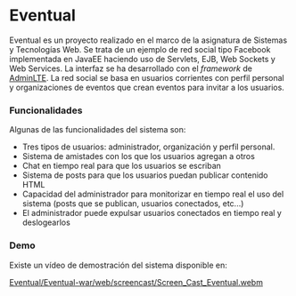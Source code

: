 # Eventual

Eventual es un proyecto realizado en el marco de la asignatura de Sistemas y Tecnologías Web.
Se trata de un ejemplo de red social tipo Facebook implementada en JavaEE haciendo uso de Servlets, EJB, Web Sockets y  Web Services.
La interfaz se ha desarrollado con el *framework* de [AdminLTE](https://adminlte.io/).
La red social se basa en usuarios corrientes con perfil personal y organizaciones de eventos que crean eventos para invitar a los usuarios. 

### Funcionalidades

Algunas de las funcionalidades del sistema son:
- Tres tipos de usuarios: administrador, organización y perfil personal.
- Sistema de amistades con los que los usuarios agregan a otros
- Chat en tiempo real para que los usuarios se escriban
- Sistema de posts para que los usuarios puedan publicar contenido HTML
- Capacidad del administrador para monitorizar en tiempo real el uso del sistema (posts que se publican, usuarios conectados, etc...)
- El administrador puede expulsar usuarios conectados en tiempo real y deslogearlos

### Demo

Existe un vídeo de demostración del sistema disponible en:

[Eventual/Eventual-war/web/screencast/Screen_Cast_Eventual.webm](https://github.com/ssalvatella/Eventual/tree/master/Eventual-war/web/screencast)

